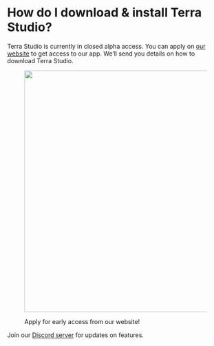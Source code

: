# How do I download & install Terra Studio?

Terra Studio is currently in closed alpha access.  You can apply on [our website](https://www.letsterra.com/) to get access to our app. We’ll send you details on how to download Terra Studio.&#x20;

<figure><img src="../.gitbook/assets/image (6) (1).png" alt="" width="563"><figcaption><p>Apply for early access from our website!</p></figcaption></figure>

Join our [Discord server](https://discord.gg/XfrWb3P6) for updates on features.&#x20;

